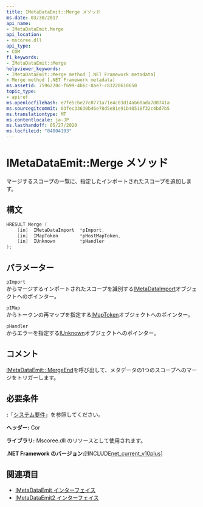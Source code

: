 ```yaml
---
title: IMetaDataEmit::Merge メソッド
ms.date: 03/30/2017
api_name:
- IMetaDataEmit.Merge
api_location:
- mscoree.dll
api_type:
- COM
f1_keywords:
- IMetaDataEmit::Merge
helpviewer_keywords:
- IMetaDataEmit::Merge method [.NET Framework metadata]
- Merge method [.NET Framework metadata]
ms.assetid: 7596220c-f699-4b6c-8ae7-c83220610650
topic_type:
- apiref
ms.openlocfilehash: e7fe5cbe27c0771a71e4c03d14ab68ada7d0741a
ms.sourcegitcommit: 03fec33630b46e78d5e81e91b40518f32c4bd7b5
ms.translationtype: MT
ms.contentlocale: ja-JP
ms.lasthandoff: 05/27/2020
ms.locfileid: "84004193"
---
```

# <a name="imetadataemitmerge-method"></a>IMetaDataEmit::Merge メソッド
マージするスコープの一覧に、指定したインポートされたスコープを追加します。  
  
## <a name="syntax"></a>構文  
  
```cpp  
HRESULT Merge (
    [in]  IMetaDataImport  *pImport,
    [in]  IMapToken        *pHostMapToken,
    [in]  IUnknown         *pHandler
);  
```  
  
## <a name="parameters"></a>パラメーター  
 `pImport`  
 からマージするインポートされたスコープを識別する[IMetaDataImport](imetadataimport-interface.md)オブジェクトへのポインター。  
  
 `pIMap`  
 からトークンの再マップを指定する[IMapToken](imaptoken-interface.md)オブジェクトへのポインター。  
  
 `pHandler`  
 からエラーを指定する[IUnknown](/cpp/atl/iunknown)オブジェクトへのポインター。  
  
## <a name="remarks"></a>コメント  
 [IMetaDataEmit:: MergeEnd](imetadataemit-mergeend-method.md)を呼び出して、メタデータの1つのスコープへのマージをトリガーします。  
  
## <a name="requirements"></a>必要条件  
 **:**「[システム要件](../../get-started/system-requirements.md)」を参照してください。  
  
 **ヘッダー:** Cor  
  
 **ライブラリ:** Mscoree.dll のリソースとして使用されます。  
  
 **.NET Framework のバージョン:**[!INCLUDE[net_current_v10plus](../../../../includes/net-current-v10plus-md.md)]  
  
## <a name="see-also"></a>関連項目

- [IMetaDataEmit インターフェイス](imetadataemit-interface.md)
- [IMetaDataEmit2 インターフェイス](imetadataemit2-interface.md)
